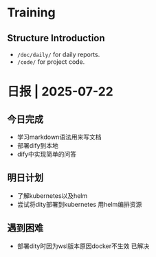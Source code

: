# Training

## Structure Introduction
- `/doc/daily/` for daily reports.
- `/code/` for project code.


# 日报 | 2025-07-22

## 今日完成
- 学习markdown语法用来写文档
- 部署dify到本地
- dify中实现简单的问答

## 明日计划
- 了解kubernetes以及helm
- 尝试将dity部署到kubernetes 用helm编排资源

## 遇到困难
- 部署dity时因为wsl版本原因docker不生效 已解决
